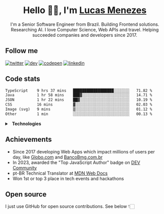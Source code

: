 <h1 align="center">Hello 👋🏻, I'm <a href="https://lucasm.dev">Lucas Menezes</a></h1>
<p align="center">I'm a Senior Software Engineer from  Brazil. Building Frontend solutions. Researching AI. I love Computer Science, Web APIs and travel. Helping succeeded companies and developers since 2017.</p>

## Follow me
[![twitter](https://skillicons.dev/icons?i=twitter)](https://twitter.com/lucasmezs/)
[![dev](https://skillicons.dev/icons?i=devto)](https://dev.to/lucasm/)
[![codepen](https://skillicons.dev/icons?i=codepen)](https://codepen.io/lucasm/)
[![linkedin](https://skillicons.dev/icons?i=linkedin)](https://linkedin.com/in/lucasmezs/)

## Code stats

<!--START_SECTION:waka-->

```txt
TypeScript    9 hrs 37 mins   ██████████████████░░░░░░░   71.82 %
Java          1 hr 58 mins    ███▓░░░░░░░░░░░░░░░░░░░░░   14.71 %
JSON          1 hr 22 mins    ██▓░░░░░░░░░░░░░░░░░░░░░░   10.19 %
CSS           16 mins         ▓░░░░░░░░░░░░░░░░░░░░░░░░   02.03 %
Image (svg)   9 mins          ▒░░░░░░░░░░░░░░░░░░░░░░░░   01.12 %
Other         1 min           ░░░░░░░░░░░░░░░░░░░░░░░░░   00.13 %
```

<!--END_SECTION:waka-->

<details>
<summary><strong>&nbsp;&nbsp;Technologies</strong></summary>
</br>

[![vscode](https://skillicons.dev/icons?i=vscode)](https://code.visualstudio.com/)
[![typescript](https://skillicons.dev/icons?i=typescript)](https://typescriptlang.org/)
[![react](https://skillicons.dev/icons?i=react)](https://react.dev)
[![nextjs](https://skillicons.dev/icons?i=nextjs)](https://nextjs.org/)
[![css](https://skillicons.dev/icons?i=css)](https://developer.mozilla.org/docs/Web/CSS)
[![webpack](https://skillicons.dev/icons?i=webpack)](https://webpack.js.org/)
[![sass](https://skillicons.dev/icons?i=sass)](https://sass-lang.com/)
[![html](https://skillicons.dev/icons?i=html)](https://developer.mozilla.org/docs/Web/HTML)
[![javascript](https://skillicons.dev/icons?i=javascript)](https://developer.mozilla.org/docs/Web/JavaScript)
[![nodejs](https://skillicons.dev/icons?i=nodejs)](https://nodejs.org)
[![graphql](https://skillicons.dev/icons?i=graphql)](https://graphql.org/)
[![docker](https://skillicons.dev/icons?i=docker)](https://docker.com/)
[![git](https://skillicons.dev/icons?i=git)](https://git-scm.com/)
[![jest](https://skillicons.dev/icons?i=jest)](https://jestjs.io/)
[![vue](https://skillicons.dev/icons?i=vue)](https://vuejs.org/)
[![angular](https://skillicons.dev/icons?i=angular)](https://angular.io/)
[![java](https://skillicons.dev/icons?i=java)](https://java.com/)
[![c](https://skillicons.dev/icons?i=c)](https://w3schools.com/c/)
[![wordpress](https://skillicons.dev/icons?i=wordpress)](https://wordpress.org/)
[![postgresql](https://skillicons.dev/icons?i=postgresql)](https://postgresql.org/)
[![cloudflare](https://skillicons.dev/icons?i=cloudflare)](https://cloudflare.com/)
[![aws](https://skillicons.dev/icons?i=aws)](https://aws.amazon.com/)
[![azure](https://skillicons.dev/icons?i=azure)](https://azure.microsoft.com/)
[![gcp](https://skillicons.dev/icons?i=gcp)](https://cloud.google.com/)
[![nginx](https://skillicons.dev/icons?i=nginx)](https://nginx.com/)
[![styledcomponents](https://skillicons.dev/icons?i=styledcomponents)](https://styled-components.com/)
[![svg](https://skillicons.dev/icons?i=svg)](https://developer.mozilla.org/docs/Web/SVG)
[![vim](https://skillicons.dev/icons?i=vim)](https://neovim.io/)
[![linux](https://skillicons.dev/icons?i=linux)](https://distrochooser.de/)
[![apple](https://skillicons.dev/icons?i=apple)](https://apple.com/macos)
[![grafana](https://skillicons.dev/icons?i=grafana)](https://grafana.com/)


</details>

## Achievements
- Since 2017 developing Web Apps which impact millions of users per day, like [Globo.com](https://www.globo.com/?utm_source=lucasm.dev) and [BancoBmg.com.br](https://www.bancobmg.com.br/?utm_source=lucasm.dev)
- In 2023, awarded the "Top JavaScript Author" badge on [DEV Community](https://dev.to/lucasm/)
- pt-BR Technical Translator at [MDN Web Docs](https://github.com/mdn/)
- Won 1st or top 3 place in tech events and hackathons

## Open source
I just use GitHub for open source contributions. See below 👇🏻
